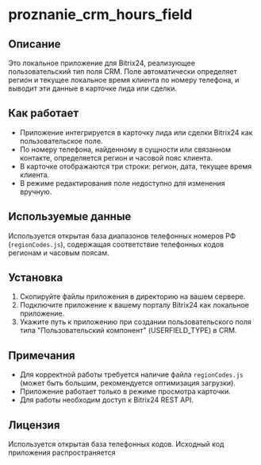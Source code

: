 # proznanie_crm_hours_field

## Описание

Это локальное приложение для Bitrix24, реализующее пользовательский тип поля CRM. Поле автоматически определяет регион и текущее локальное время клиента по номеру телефона, и выводит эти данные в карточке лида или сделки.

## Как работает

- Приложение интегрируется в карточку лида или сделки Bitrix24 как пользовательское поле.
- По номеру телефона, найденному в сущности или связанном контакте, определяется регион и часовой пояс клиента.
- В карточке отображаются три строки: регион, дата, текущее время клиента.
- В режиме редактирования поле недоступно для изменения вручную.

## Используемые данные

Используется открытая база диапазонов телефонных номеров РФ (`regionCodes.js`), содержащая соответствие телефонных кодов регионам и часовым поясам.

## Установка

1. Скопируйте файлы приложения в директорию на вашем сервере.
2. Подключите приложение к вашему порталу Bitrix24 как локальное приложение.
3. Укажите путь к приложению при создании пользовательского поля типа "Пользовательский компонент" (USERFIELD_TYPE) в CRM.

## Примечания

- Для корректной работы требуется наличие файла `regionCodes.js` (может быть большим, рекомендуется оптимизация загрузки).
- Приложение работает только в режиме просмотра карточки.
- Для работы необходим доступ к Bitrix24 REST API.

## Лицензия

Используется открытая база телефонных кодов. Исходный код приложения распространяется
